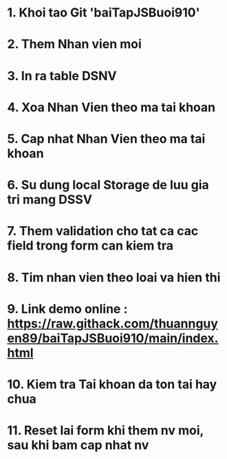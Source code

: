 # 1. Khoi tao Git 'baiTapJSBuoi910'
# 2. Them Nhan vien moi
# 3. In ra table DSNV
# 4. Xoa Nhan Vien theo ma tai khoan
# 5. Cap nhat Nhan Vien theo ma tai khoan
# 6. Su dung local Storage de luu gia tri mang DSSV
# 7. Them validation cho tat ca cac field trong form can kiem tra
# 8. Tim nhan vien theo loai va hien thi
# 9. Link demo online : https://raw.githack.com/thuannguyen89/baiTapJSBuoi910/main/index.html
# 10. Kiem tra Tai khoan da ton tai hay chua
# 11. Reset lai form khi them nv moi, sau khi bam cap nhat nv